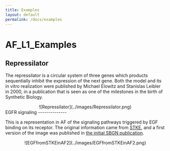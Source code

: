 ```yaml
---
title: Examples
layout: default
permalink: /docs/examples
---
```


# AF_L1_Examples

Repressilator
--------------

The repressilator is a circular system of three genes which products sequentially inhibit the expression of the next gene. Both the model and its in vitro realization were published by Michael Elowitz and Stanislas Leibler in 2000, in a publication that is seen as one of the milestones in the birth of Synthetic Biology.

<center>
![Repressilator](../images/Repressilator.png)

</center>
EGFR signaling
--------------

This is a representation in AF of the signaling pathways triggered by EGF binding on its receptor. The original information came from [STKE](http://stke.sciencemag.org/cgi/cm/stkecm;CMP_14987), and a first version of the image was published in [the initial SBGN publication](http://identifiers.org/pubmed/19668183).

<center>
![EGFfromSTKEinAF2](../images/EGFfromSTKEinAF2.png)

</center>
